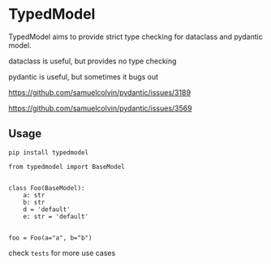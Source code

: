# TypedModel

TypedModel aims to provide strict type checking for dataclass and pydantic model.

dataclass is useful, but provides no type checking

pydantic is useful, but sometimes it bugs out

https://github.com/samuelcolvin/pydantic/issues/3189

https://github.com/samuelcolvin/pydantic/issues/3569

## Usage

```shell
pip install typedmodel
```

```python3
from typedmodel import BaseModel


class Foo(BaseModel):
    a: str
    b: str
    d = 'default'
    e: str = 'default'


foo = Foo(a="a", b="b")

```
check `tests` for more use cases